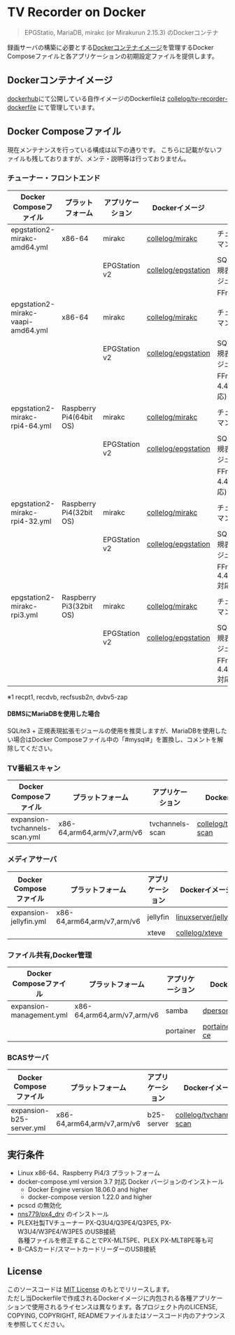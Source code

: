 # TV Recorder on Docker

> EPGStatio, MariaDB, mirakc (or Mirakurun 2.15.3) のDockerコンテナ

録画サーバの構築に必要とする[Dockerコンテナイメージ](https://hub.docker.com/u/collelog)を管理するDocker Composeファイルと各アプリケーションの初期設定ファイルを提供します。

## Dockerコンテナイメージ
[dockerhub](https://hub.docker.com/)にて公開している自作イメージのDockerfileは [collelog/tv-recorder-dockerfile](https://github.com/collelog/tv-recorder-dockerfile) にて管理しています。

## Docker Composeファイル
現在メンテナンスを行っている構成は以下の通りです。
こちらに記載がないファイルも残しておりますが、メンテ・説明等は行っておりません。

### チューナー・フロントエンド
| Docker Composeファイル | プラットフォーム | アプリケーション | Dockerイメージ | 備考 |
| ---- | ---- | ---- | ---- | ---- |
| epgstation2-mirakc-amd64.yml | x86-64 | mirakc | [collelog/mirakc](https://hub.docker.com/r/collelog/mirakc) | チューナーコマンド(※1) |
| | | EPGStation v2 | [collelog/epgstation](https://hub.docker.com/r/collelog/epgstation) | SQLite3 + 正規表現拡張モジュール |
| | | | | FFmpeg 4.4 |
| epgstation2-mirakc-vaapi-amd64.yml | x86-64 | mirakc | [collelog/mirakc](https://hub.docker.com/r/collelog/mirakc) | チューナーコマンド(※1) |
| | | EPGStation v2 | [collelog/epgstation](https://hub.docker.com/r/collelog/epgstation) | SQLite3 + 正規表現拡張モジュール |
| | | | | FFmpeg 4.4(VAAPI対応) |
| epgstation2-mirakc-rpi4-64.yml | Raspberry Pi4(64bit OS) | mirakc | [collelog/mirakc](https://hub.docker.com/r/collelog/mirakc) | チューナーコマンド(※1) |
| | | EPGStation v2 | [collelog/epgstation](https://hub.docker.com/r/collelog/epgstation) | SQLite3 + 正規表現拡張モジュール |
| | | | | FFmpeg 4.4(V4L2対応) |
| epgstation2-mirakc-rpi4-32.yml | Raspberry Pi4(32bit OS) | mirakc | [collelog/mirakc](https://hub.docker.com/r/collelog/mirakc) | チューナーコマンド(※1) |
| | | EPGStation v2 | [collelog/epgstation](https://hub.docker.com/r/collelog/epgstation) | SQLite3 + 正規表現拡張モジュール |
| | | | | FFmpeg 4.4(OpenMAX対応) |
| epgstation2-mirakc-rpi3.yml | Raspberry Pi3(32bit OS) | mirakc | [collelog/mirakc](https://hub.docker.com/r/collelog/mirakc) | チューナーコマンド(※1) |
| | | EPGStation v2 | [collelog/epgstation](https://hub.docker.com/r/collelog/epgstation) | SQLite3 + 正規表現拡張モジュール |
| | | | | FFmpeg 4.4(OpenMAX対応) |

※1 recpt1, recdvb, recfsusb2n, dvbv5-zap

#### DBMSにMariaDBを使用した場合
SQLite3 + 正規表現拡張モジュールの使用を推奨しますが、MariaDBを使用したい場合はDocker Composeファイル中の「#mysql#」を置換し、コメントを解除してください。


### TV番組スキャン
| Docker Composeファイル | プラットフォーム | アプリケーション| Dockerイメージ | 備考 |
| ---- | ---- | ---- | ---- | ---- |
| expansion-tvchannels-scan.yml | x86-64,arm64,arm/v7,arm/v6 | tvchannels-scan | [collelog/tvchannels-scan](https://hub.docker.com/r/collelog/tvchannels-scan) | |


### メディアサーバ
| Docker Composeファイル | プラットフォーム | アプリケーション | Dockerイメージ | 備考 |
| ---- | ---- | ---- | ---- | ---- |
| expansion-jellyfin.yml | x86-64,arm64,arm/v7,arm/v6 | jellyfin | [linuxserver/jellyfin](https://hub.docker.com/r/linuxserver/jellyfin) | |
| | | xteve | [collelog/xteve](https://hub.docker.com/r/collelog/xteve) | |


### ファイル共有,Docker管理
| Docker Composeファイル | プラットフォーム | アプリケーション | Dockerイメージ | 備考 |
| ---- | ---- | ---- | ---- | ---- |
|expansion-management.yml | x86-64,arm64,arm/v7,arm/v6 | samba | [dperson/samba](https://hub.docker.com/r/dperson/samba) | |
| | | portainer | [portainer/portainer-ce](https://hub.docker.com/r/portainer/portainer-ce) | |


### BCASサーバ
| Docker Composeファイル | プラットフォーム | アプリケーション | Dockerイメージ | 備考 |
| ---- | ---- | ---- | ---- | ---- |
|expansion-b25-server.yml | x86-64,arm64,arm/v7,arm/v6 | b25-server | [collelog/tvchannels-scan](https://hub.docker.com/r/collelog/b25-server) | |


## 実行条件
- Linux x86-64、Raspberry Pi4/3 プラットフォーム
- docker-compose.yml version 3.7 対応 Docker バージョンのインストール
  - Docker Engine version 18.06.0 and higher
  - docker-compose version 1.22.0 and higher
- pcscd の無効化
- [nns779/px4_drv](https://github.com/nns779/px4_drv) のインストール
- PLEX社製TVチューナー PX-Q3U4/Q3PE4/Q3PE5, PX-W3U4/W3PE4/W3PE5 のUSB接続  
各種ファイルを修正することでPX-MLT5PE、PLEX PX-MLT8PE等も可
- B-CASカード/スマートカードリーダーのUSB接続

## License
このソースコードは [MIT License](https://github.com/collelog/tv-recorder/blob/master/LICENSE) のもとでリリースします。  
ただし当Dockerfileで作成されるDockerイメージに内包される各種アプリケーションで使用されるライセンスは異なります。各プロジェクト内のLICENSE, COPYING, COPYRIGHT, READMEファイルまたはソースコード内のアナウンスを参照してください。
